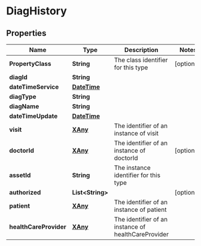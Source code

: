 
# DiagHistory

## Properties
Name | Type | Description | Notes
------------ | ------------- | ------------- | -------------
**PropertyClass** | **String** | The class identifier for this type |  [optional]
**diagId** | **String** |  | 
**dateTimeService** | [**DateTime**](DateTime.md) |  | 
**diagType** | **String** |  | 
**diagName** | **String** |  | 
**dateTimeUpdate** | [**DateTime**](DateTime.md) |  | 
**visit** | [**XAny**](XAny.md) | The identifier of an instance of visit | 
**doctorId** | [**XAny**](XAny.md) | The identifier of an instance of doctorId |  [optional]
**assetId** | **String** | The instance identifier for this type | 
**authorized** | **List&lt;String&gt;** |  |  [optional]
**patient** | [**XAny**](XAny.md) | The identifier of an instance of patient | 
**healthCareProvider** | [**XAny**](XAny.md) | The identifier of an instance of healthCareProvider | 



